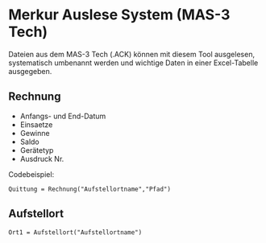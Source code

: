 # **M**erkur **A**uslese **S**ystem (**MAS**-3 Tech)

Dateien aus dem MAS-3 Tech (.ACK) 
können mit diesem Tool ausgelesen, systematisch umbenannt werden und wichtige Daten in einer Excel-Tabelle ausgegeben.  



## Rechnung

- Anfangs- und End-Datum
- Einsaetze
- Gewinne
- Saldo
- Gerätetyp
- Ausdruck Nr.

Codebeispiel:
```
Quittung = Rechnung("Aufstellortname","Pfad")
```


## Aufstellort

```
Ort1 = Aufstellort("Aufstellortname")
```
